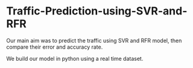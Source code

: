 # Traffic-Prediction-using-SVR-and-RFR
<p>Our main aim was to predict the traffic using SVR and RFR model, then compare their error and accuracy rate.</p>
<p> We build our model in python using a real time dataset.</p>
